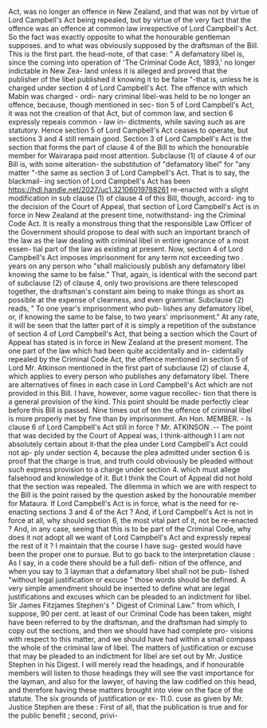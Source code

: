 Act, was no longer an offence in New Zealand, and that was not by virtue of Lord Campbell's Act being repealed, but by virtue of the very fact that the offence was an offence at common law irrespective of Lord Campbell's Act. So the fact was exactly opposite to what the honourable gentleman supposes. and to what was obviously supposed by the draftsman of the Bill. This is the first part. the head-note, of that case: " A defamatory libel is, since the coming into operation of 'The Criminal Code Act, 1893,' no longer indictable in New Zea- land unless it is alleged and proved that the publisher of the libel published it knowing it to be false "-that is, unless he is charged under section 4 of Lord Campbell's Act. The offence with which Mabin was charged - ordi- nary criminal libel-was held to be no longer an offence, because, though mentioned in sec- tion 5 of Lord Campbell's Act, it was not the creation of that Act, but of common law, and section 6 expressly repeais common - law in- dictments, while saving such as are statutory. Hence section 5 of Lord Campbell's Act ceases to operate, but sections 3 and 4 still remain good. Section 3 of Lord Campbell's Act is the section that forms the part of clause 4 of the Bill to which the honourable member for Wairarapa paid most attention. Subclause (1) of clause 4 of our Bill is, with some alteration- the substitution of "defamatory libel" for "any matter "-the same as section 3 of Lord Campbell's Act. That is to say, the blackmail- ing section of Lord Campbell's Act has been https://hdl.handle.net/2027/uc1.32106019788261 re-enacted with a slight modification in sub clause (1) of clause 4 of this Bill, though, accord- ing to the decision of the Court of Appeal, that section of Lord Campbell's Act is in force in New Zealand at the present time, notwithstand- ing the Criminal Code Act. It is really a monstrous thing that the responsible Law Officer of the Government should propose to deal with such an important branch of the law as the law dealing with criminal libel in entire ignorance of a most essen- tial part of the law as existing at present. Now, section 4 of Lord Campbell's Act imposes imprisonment for any term not exceeding two . years on any person who "shall maliciously publish any defamatory libel knowing the same to be false." That, again, is identical with the second part of subclause (2) of clause 4, only two provisions are there telescoped together, the draftsman's constant aim being to make things as short as possible at the expense of clearness, and even grammar. Subclause (2) reads, " To one year's imprisonment who pub- lishes any defamatory libel, or, if knowing the same to be false, to two years' imprisonment." At any rate, it will be seen that the latter part of it is simply a repetition of the substance of section 4 of Lord Campbell's Act, that being a section which the Court of Appeal has stated is in force in New Zealand at the present moment. The one part of the law which had been quite accidentally and in- cidentally repealed by the Criminal Code Act, the offence mentioned in section 5 of Lord Mr. Atkinson mentioned in the first part of subclause (2) of clause 4, which applies to every person who publishes any defamatory libel. There are alternatives of fines in each case in Lord Campbell's Act which are not provided in this Bill. I have, however, some vague recollec- tion that there is a general provision of the kind. This point should be made perfectly clear before this Bill is passed. Nine times out of ten the offence of criminal libel is more properly met by fine than by imprisonment. An Hon. MEMBER. - Is clause 6 of Lord Campbell's Act still in force ? Mr. ATKINSON .-- The point that was decided by the Court of Appeal was, I think-although I I am not absolutely certain about it-that the plea under Lord Campbell's Act could not ap- ply under section 4, because the plea admitted under section 6 is proof that the charge is true, and truth could obviously be pleaded without such express provision to a charge under section 4. which must allege falsehood and knowledge of it. But I think the Court of Appeal did not hold that the section was repealed. The dilemma in which we are with respect to the Bill is the point raised by the question asked by the honourable member for Mataura. If Lord Campbell's Act is in force, what is the need for re-enacting sections 3 and 4 of the Act ? And, if Lord Campbell's Act is not in force at all, why should section 6, the most vital part of it, not be re-enacted ? And, in any case, seeing that this is to be part of the Criminal Code, why does it not adopt all we want of Lord Campbell's Act and expressly repeal the rest of it ? I maintain that the course I have sug- gested would have been the proper one to pursue. But to go back to the interpretation clause : As I say, in a code there should be a full defi- nition of the offence, and when you say to 3 layman that a defamatory libel shall not be pub- lished "without legal justification or excuse " those words should be defined. A very simple amendment should be inserted to define what are legal justifications and excuses which can be pleaded to an indictment for libel. Sir James Fitzjames Stephen's " Digest of Criminal Law." from which, I suppose, 90 per cent. at least of our Criminal Code has been taken, might have been referred to by the draftsman, and the draftsman had simply to copy out the sections, and then we should have had complete pro- visions with respect to this matter, and we should have had within a small compass the whole of the criminal law of libel. The matters of justification or excuse that may be pleaded to an indictment for libel are set out by Mr. Justice Stephen in his Digest. I will merely read the headings, and if honourable members will listen to those headings they will see the vast importance for the layman, and also for the lawyer, of having the law codified on this head, and therefore having these matters brought into view on the face of the statute. The six grounds of justification or ex- 11.0. cuse as given by Mr. Justice Stephen are these : First of all, that the publication is true and for the public benefit ; second, privi- 
